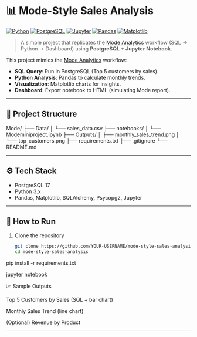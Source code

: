 # 📊 Mode-Style Sales Analysis

[![Python](https://img.shields.io/badge/Python-3.x-blue?logo=python&logoColor=white)](https://www.python.org/)
[![PostgreSQL](https://img.shields.io/badge/PostgreSQL-17-336791?logo=postgresql&logoColor=white)](https://www.postgresql.org/)
[![Jupyter](https://img.shields.io/badge/Jupyter-Notebook-orange?logo=jupyter&logoColor=white)](https://jupyter.org/)
[![Pandas](https://img.shields.io/badge/Pandas-Data%20Analysis-150458?logo=pandas)](https://pandas.pydata.org/)
[![Matplotlib](https://img.shields.io/badge/Matplotlib-Visualization-yellow?logo=plotly&logoColor=white)](https://matplotlib.org/)

> A simple project that replicates the [Mode Analytics](https://mode.com) workflow (SQL → Python → Dashboard) using **PostgreSQL + Jupyter Notebook**.

This project mimics the [Mode Analytics](https://mode.com) workflow:
- **SQL Query**: Run in PostgreSQL (Top 5 customers by sales).
- **Python Analysis**: Pandas to calculate monthly trends.
- **Visualization**: Matplotlib charts for insights.
- **Dashboard**: Export notebook to HTML (simulating Mode report).

---

## 📂 Project Structure

Mode/
├── Data/
│ └── sales_data.csv
├── notebooks/
│ └── Modeminiproject.ipynb
├── Outputs/
│ ├── monthly_sales_trend.png
│ └── top_customers.png
├── requirements.txt
├── .gitignore
└── README.md


---

## ⚙️ Tech Stack
- PostgreSQL 17
- Python 3.x
- Pandas, Matplotlib, SQLAlchemy, Psycopg2, Jupyter

---

## 🚀 How to Run
1. Clone the repository
   ```bash
   git clone https://github.com/YOUR-USERNAME/mode-style-sales-analysis.git
   cd mode-style-sales-analysis


pip install -r requirements.txt

jupyter notebook


📈 Sample Outputs

Top 5 Customers by Sales (SQL + bar chart)

Monthly Sales Trend (line chart)

(Optional) Revenue by Product

---


